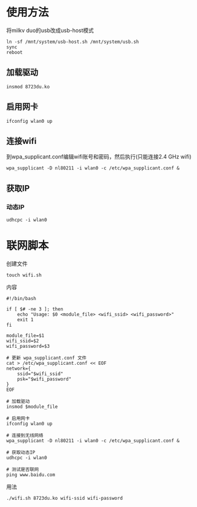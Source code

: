 # 使用方法
将milkv duo的usb改成usb-host模式
```
ln -sf /mnt/system/usb-host.sh /mnt/system/usb.sh
sync
reboot
```

## 加载驱动
```
insmod 8723du.ko
```

## 启用网卡
```
ifconfig wlan0 up
```

## 连接wifi
到wpa_supplicant.conf编辑wifi账号和密码，然后执行(只能连接2.4 GHz wifi)
```
wpa_supplicant -D nl80211 -i wlan0 -c /etc/wpa_supplicant.conf &
```

## 获取IP
### 动态IP
```
udhcpc -i wlan0
```

# 联网脚本
创建文件
```
touch wifi.sh
```

内容
```
#!/bin/bash

if [ $# -ne 3 ]; then
    echo "Usage: $0 <module_file> <wifi_ssid> <wifi_password>"
    exit 1
fi

module_file=$1
wifi_ssid=$2
wifi_password=$3

# 更新 wpa_supplicant.conf 文件
cat > /etc/wpa_supplicant.conf << EOF
network={
    ssid="$wifi_ssid"
    psk="$wifi_password"
}
EOF

# 加载驱动
insmod $module_file

# 启用网卡
ifconfig wlan0 up

# 连接到无线网络
wpa_supplicant -D nl80211 -i wlan0 -c /etc/wpa_supplicant.conf &

# 获取动态IP
udhcpc -i wlan0

# 测试是否联网
ping www.baidu.com
```

用法
```
./wifi.sh 8723du.ko wifi-ssid wifi-password
```